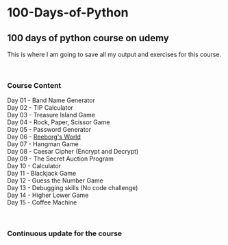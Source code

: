 # 100-Days-of-Python

## 100 days of python course on udemy

This is where I am going to save all my output and exercises for this course.

<br>

### Course Content
Day 01 - Band Name Generator  
Day 02 - TIP Calculator  
Day 03 - Treasure Island Game  
Day 04 - Rock, Paper, Scissor Game  
Day 05 - Password Generator  
Day 06 - [Reeborg's World](http://reeborg.ca/reeborg.html?lang=en&mode=python&menu=worlds%2Fmenus%2Freeborg_intro_en.json&name=Hurdle%204&url=worlds%2Ftutorial_en%2Fhurdle4.json)  
Day 07 - Hangman Game  
Day 08 - Caesar Cipher (Encrypt and Decrypt)  
Day 09 - The Secret Auction Program  
Day 10 - Calculator  
Day 11 - Blackjack Game  
Day 12 - Guess the Number Game  
Day 13 - Debugging skills (No code challenge)  
Day 14 - Higher Lower Game  
Day 15 - Coffee Machine
  
<br>

### Continuous update for the course